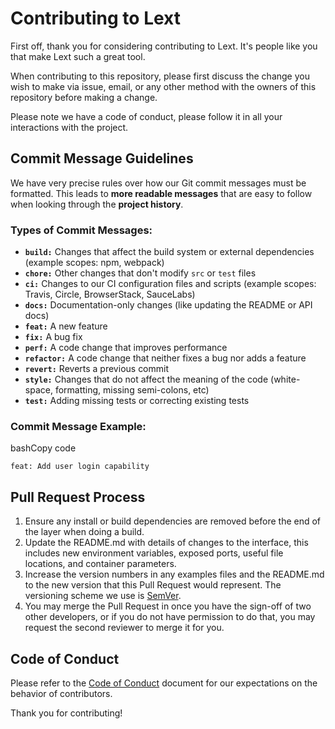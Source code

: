 
# Contributing to Lext

First off, thank you for considering contributing to Lext. It's people like you that make Lext such a great tool.

When contributing to this repository, please first discuss the change you wish to make via issue, email, or any other method with the owners of this repository before making a change.

Please note we have a code of conduct, please follow it in all your interactions with the project.

## Commit Message Guidelines

We have very precise rules over how our Git commit messages must be formatted. This leads to **more readable messages** that are easy to follow when looking through the **project history**.

### Types of Commit Messages:

- **`build:`** Changes that affect the build system or external dependencies (example scopes: npm, webpack)
- **`chore:`** Other changes that don't modify `src` or `test` files
- **`ci:`** Changes to our CI configuration files and scripts (example scopes: Travis, Circle, BrowserStack, SauceLabs)
- **`docs:`** Documentation-only changes (like updating the README or API docs)
- **`feat:`** A new feature
- **`fix:`** A bug fix
- **`perf:`** A code change that improves performance
- **`refactor:`** A code change that neither fixes a bug nor adds a feature
- **`revert:`** Reverts a previous commit
- **`style:`** Changes that do not affect the meaning of the code (white-space, formatting, missing semi-colons, etc)
- **`test:`** Adding missing tests or correcting existing tests

### Commit Message Example:

bashCopy code

`feat: Add user login capability`

## Pull Request Process

1. Ensure any install or build dependencies are removed before the end of the layer when doing a build.
2. Update the README.md with details of changes to the interface, this includes new environment variables, exposed ports, useful file locations, and container parameters.
3. Increase the version numbers in any examples files and the README.md to the new version that this Pull Request would represent. The versioning scheme we use is [SemVer](http://semver.org/).
4. You may merge the Pull Request in once you have the sign-off of two other developers, or if you do not have permission to do that, you may request the second reviewer to merge it for you.

## Code of Conduct

Please refer to the [Code of Conduct](https://chat.openai.com/CODE_OF_CONDUCT.md) document for our expectations on the behavior of contributors.

Thank you for contributing!